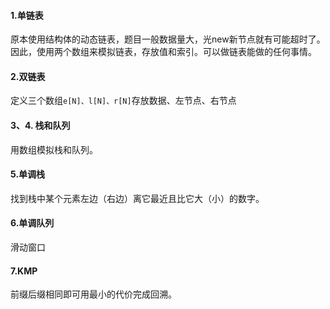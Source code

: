 #### 1.单链表

原本使用结构体的动态链表，题目一般数据量大，光new新节点就有可能超时了。因此，使用两个数组来模拟链表，存放值和索引。可以做链表能做的任何事情。

#### 2.双链表

定义三个数组`e[N]、l[N]、r[N]`存放数据、左节点、右节点

#### 3、4. 栈和队列

用数组模拟栈和队列。

#### 5.单调栈

找到栈中某个元素左边（右边）离它最近且比它大（小）的数字。

#### 6.单调队列

滑动窗口

#### 7.KMP

前缀后缀相同即可用最小的代价完成回溯。